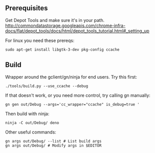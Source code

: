 ## Prerequisites

Get Depot Tools and make sure it's in your path.
http://commondatastorage.googleapis.com/chrome-infra-docs/flat/depot_tools/docs/html/depot_tools_tutorial.html#_setting_up

For linux you need these prereqs:

    sudo apt-get install libgtk-3-dev pkg-config ccache


## Build

Wrapper around the gclient/gn/ninja for end users. Try this first:

    ./tools/build.py --use_ccache --debug

If that doesn't work, or you need more control, try calling gn manually:

    gn gen out/Debug --args='cc_wrapper="ccache" is_debug=true '

Then build with ninja:

    ninja -C out/Debug/ deno


Other useful commands:

    gn args out/Debug/ --list # List build args
    gn args out/Debug/ # Modify args in $EDITOR
